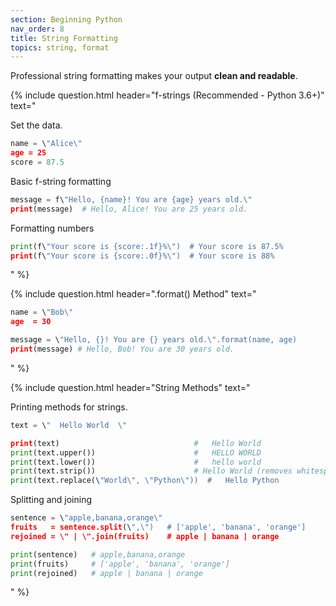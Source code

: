 ```yaml
---
section: Beginning Python
nav_order: 8
title: String Formatting
topics: string, format
---
```


Professional string formatting makes your output **clean and readable**.

{% include question.html header="f-strings (Recommended - Python 3.6+)" text="

Set the data.

```python
name = \"Alice\"
age = 25
score = 87.5
```
Basic f-string formatting

```python
message = f\"Hello, {name}! You are {age} years old.\"
print(message)  # Hello, Alice! You are 25 years old.
```

Formatting numbers

```python
print(f\"Your score is {score:.1f}%\")  # Your score is 87.5%
print(f\"Your score is {score:.0f}%\")  # Your score is 88%
```
" %}

{% include question.html header=".format() Method" text="
```python
name = \"Bob\"
age  = 30

message = \"Hello, {}! You are {} years old.\".format(name, age)
print(message) # Hello, Bob! You are 30 years old.
```
" %}

{% include question.html header="String Methods" text="

Printing methods for strings.

```python
text = \"  Hello World  \"

print(text)                              #   Hello World  
print(text.upper())                      #   HELLO WORLD  
print(text.lower())                      #   hello world  
print(text.strip())                      # Hello World (removes whitespace)
print(text.replace(\"World\", \"Python\"))  #   Hello Python  
```

Splitting and joining

```python
sentence = \"apple,banana,orange\"
fruits   = sentence.split(\",\")   # ['apple', 'banana', 'orange']
rejoined = \" | \".join(fruits)    # apple | banana | orange

print(sentence)   # apple,banana,orange
print(fruits)     # ['apple', 'banana', 'orange']
print(rejoined)   # apple | banana | orange
```
" %}
